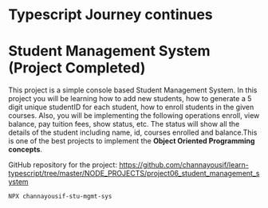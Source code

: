 # Typescript Journey continues
# Student Management System (Project Completed)

This project is a simple console based Student Management System. In this project you will be learning how to add new students, how to generate a 5 digit unique studentID for each student, how to enroll students in the given courses. Also, you will be implementing the following operations enroll, view balance, pay tuition fees, show status, etc. The status will show all the details of the student including name, id, courses enrolled and balance.This is one of the best projects to implement the **Object Oriented Programming concepts**.

GitHub repository for the project: 
    https://github.com/channayousif/learn-typescript/tree/master/NODE_PROJECTS/project06_student_management_system


    NPX channayousif-stu-mgmt-sys